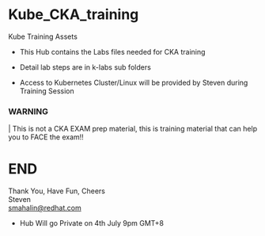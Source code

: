 # Kube_CKA_training
Kube Training Assets

- This Hub contains the Labs files needed for CKA training

- Detail lab steps are in k-labs sub folders

- Access to Kubernetes Cluster/Linux will be provided by Steven during Training Session

### WARNING  
| This is not a CKA EXAM prep material, this is training material that can help you to FACE the exam!! 


# END

Thank You, Have Fun, Cheers<br>
Steven<br>
smahalin@redhat.com

* Hub Will go Private on 4th July 9pm GMT+8
